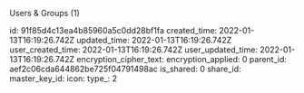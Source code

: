 Users & Groups (1)

id: 91f85d4c13ea4b85960a5c0dd28bf1fa
created_time: 2022-01-13T16:19:26.742Z
updated_time: 2022-01-13T16:19:26.742Z
user_created_time: 2022-01-13T16:19:26.742Z
user_updated_time: 2022-01-13T16:19:26.742Z
encryption_cipher_text: 
encryption_applied: 0
parent_id: aef2c06cda644862be725f04791498ac
is_shared: 0
share_id: 
master_key_id: 
icon: 
type_: 2